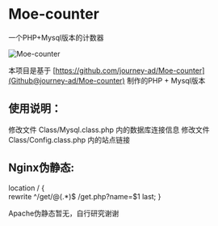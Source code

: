 # Moe-counter
一个PHP+Mysql版本的计数器

![Moe-counter](https://moecount.awa.tips/get/@Moe-counter.github)

本项目是基于 [https://github.com/journey-ad/Moe-counter](Github@journey-ad/Moe-counter) 制作的PHP + Mysql版本

## 使用说明：
修改文件 Class/Mysql.class.php 内的数据库连接信息
修改文件 Class/Config.class.php 内的站点链接

## Nginx伪静态:
location / {  
	rewrite  ^/get/@(.*)$  /get.php?name=$1  last;
}  

Apache伪静态暂无，自行研究谢谢
